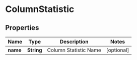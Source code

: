 

# ColumnStatistic

## Properties

Name | Type | Description | Notes
------------ | ------------- | ------------- | -------------
**name** | **String** | Column Statistic Name |  [optional]



